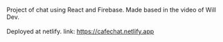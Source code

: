 Project of chat using React and Firebase. Made based in the video of Will Dev.<br> 
<br>
Deployed at netlify.
link: https://cafechat.netlify.app
